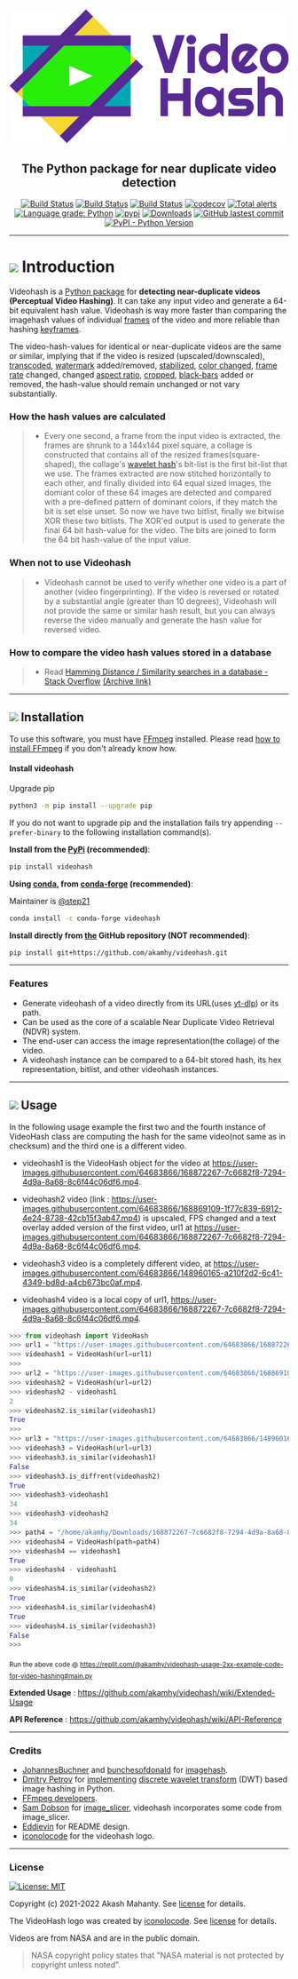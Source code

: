 <div align="center">
<img src="https://raw.githubusercontent.com/akamhy/videohash/main/assets/logo/logo-optimized.svg"><br>
</div>

<h2 align="center"> The Python package for near duplicate video detection </h2>

<p align="center">
<a href="https://github.com/akamhy/videohash/actions?query=workflow%3AUbuntu"><img alt="Build Status" src="https://github.com/akamhy/videohash/workflows/Ubuntu/badge.svg"></a>
<a href="https://github.com/akamhy/videohash/actions?query=workflow%3AWindows"><img alt="Build Status" src="https://github.com/akamhy/videohash/workflows/Windows/badge.svg"></a>
<a href="https://github.com/akamhy/videohash/actions?query=workflow%3AmacOS"><img alt="Build Status" src="https://github.com/akamhy/videohash/workflows/macOS/badge.svg"></a>
<a href="https://codecov.io/gh/akamhy/videohash"><img alt="codecov" src="https://codecov.io/gh/akamhy/videohash/branch/main/graph/badge.svg"></a>
<a href="https://lgtm.com/projects/g/akamhy/videohash/alerts/"><img alt="Total alerts" src="https://img.shields.io/lgtm/alerts/g/akamhy/videohash.svg?logo=lgtm&logoWidth=18"></a>
<a href="https://lgtm.com/projects/g/akamhy/videohash/context:python"><img alt="Language grade: Python" src="https://img.shields.io/lgtm/grade/python/g/akamhy/videohash.svg?logo=lgtm&logoWidth=18"></a>
<a href="https://pypi.org/project/videohash/"><img alt="pypi" src="https://img.shields.io/pypi/v/videohash.svg"></a>
<a href="https://pepy.tech/project/videohash?versions=1*&versions=2*"><img alt="Downloads" src="https://pepy.tech/badge/videohash/month"></a>
<a href="https://github.com/akamhy/videohash/commits/main"><img alt="GitHub lastest commit" src="https://img.shields.io/github/last-commit/akamhy/videohash?color=blue&style=flat-square"></a>
<a href="#"><img alt="PyPI - Python Version" src="https://img.shields.io/pypi/pyversions/videohash?style=flat-square"></a>
</p>

--------------------------------------------------------------------------

# <img src="https://github.githubassets.com/images/icons/emoji/unicode/2b50.png" width="30"></img> Introduction

Videohash is a [Python package](https://www.udacity.com/blog/2021/01/what-is-a-python-package.html) for **detecting near-duplicate videos (Perceptual Video Hashing)**.
It can take any input video and generate a 64-bit equivalent hash value. Videohash is way more faster than comparing the imagehash values of individual [frames](https://en.wikipedia.org/wiki/Film_frame) of the video and more reliable than hashing [keyframes](https://en.wikipedia.org/wiki/Key_frame).

The video-hash-values for identical or near-duplicate videos are the same or similar, implying that if the video is resized (upscaled/downscaled), [transcoded](https://medium.com/videocoin/what-is-video-transcoding-and-why-do-you-do-it-348a2610cefc), [watermark](https://en.wikipedia.org/wiki/Digital_watermarking) added/removed, [stabilized](https://link.springer.com/referenceworkentry/10.1007%2F978-0-387-78414-4_76), [color changed](https://en.wikipedia.org/wiki/Chrominance), [frame rate](https://www.techsmith.com/blog/frame-rate-beginners-guide/) changed, changed [aspect ratio](https://en.wikipedia.org/wiki/Aspect_ratio_(image)),  [cropped](https://www.avs4you.com/blog/trim-cut-crop-avs4you/), [black-bars](https://en.wikipedia.org/wiki/Letterboxing_(filming)) added or removed, the hash-value should remain unchanged or not vary substantially.

### How the hash values are calculated

> - Every one second, a frame from the input video is extracted, the frames are shrunk to a 144x144 pixel square, a collage is constructed that contains all of the resized frames(square-shaped), the collage's [wavelet hash](https://fullstackml.com/wavelet-image-hash-in-python-3504fdd282b5)'s bit-list is the first bit-list that we use. The frames extracted are now stitched horizontally to each other, and finally divided into 64 equal sized images, the domiant color of these 64 images are detected and compared with a pre-defined pattern of dominant colors, if they match the bit is set else unset. So now we have two bitlist, finally we bitwise XOR these two bitlists. The XOR'ed output is  used to generate the final 64 bit hash-value for the video. The bits are joined to form the 64 bit hash-value of the  input value.

### When not to use Videohash

> - Videohash cannot be used to verify whether one video is a part of another (video fingerprinting). If the video is reversed or rotated by a substantial angle (greater than 10 degrees), Videohash will not provide the same or similar hash result, but you can always reverse the video manually and generate the hash value for reversed video.

### How to compare the video hash values stored in a database

> - Read [Hamming Distance / Similarity searches in a database - Stack Overflow](https://stackoverflow.com/questions/9606492/hamming-distance-similarity-searches-in-a-database) [(Archive link)](https://web.archive.org/web/20211015120052/https://stackoverflow.com/questions/9606492/hamming-distance-similarity-searches-in-a-database)

--------------------------------------------------------------------------

## <img src="https://github.githubassets.com/images/icons/emoji/unicode/1f3d7.png" width="20"></img> Installation

To use this software, you must have [FFmpeg](https://ffmpeg.org/) installed. Please read [how to install FFmpeg](https://github.com/akamhy/videohash/wiki/Install-FFmpeg,-but-how%3F) if you don't already know how.

#### Install videohash

Upgrade pip
```bash
python3 -m pip install --upgrade pip
```
If you do not want to upgrade pip and the installation fails try appending `--prefer-binary` to the following installation command(s).

**Install from the [PyPi](https://pypi.org/) (recommended)**:

```bash
pip install videohash
```

**Using [conda](https://en.wikipedia.org/wiki/Conda_(package_manager)), from [conda-forge](https://anaconda.org/conda-forge/videohash) (recommended)**:

Maintainer is  [@step21](https://github.com/step21)

```bash
conda install -c conda-forge videohash
```

**Install directly from [the](https://github.com/akamhy/videohash) GitHub repository (NOT recommended)**:

```bash
pip install git+https://github.com/akamhy/videohash.git
```

--------------------------------------------------------------------------

### Features

- Generate videohash of a video directly from its URL(uses [yt-dlp](https://github.com/yt-dlp/yt-dlp)) or its path.
- Can be used as the core of a scalable Near Duplicate Video Retrieval (NDVR) system.
- The end-user can access the image representation(the collage) of the video.
- A videohash instance can be compared to a 64-bit stored hash, its hex representation, bitlist, and other videohash instances.

--------------------------------------------------------------------------

## <img src="https://github.githubassets.com/images/icons/emoji/unicode/1f680.png" width="20"></img> Usage

In the following usage example the first two and the fourth instance of VideoHash class are computing the hash for the same video(not same as in checksum) and the third one is a different video.

- videohash1 is the VideoHash object for the video at <https://user-images.githubusercontent.com/64683866/168872267-7c6682f8-7294-4d9a-8a68-8c6f44c06df6.mp4>.

- videohash2 video (link : <https://user-images.githubusercontent.com/64683866/168869109-1f77c839-6912-4e24-8738-42cb15f3ab47.mp4>) is upscaled, FPS changed and a text overlay added version of the first video, url1 at <https://user-images.githubusercontent.com/64683866/168872267-7c6682f8-7294-4d9a-8a68-8c6f44c06df6.mp4>.

- videohash3 video is a completely different video, at <https://user-images.githubusercontent.com/64683866/148960165-a210f2d2-6c41-4349-bd8d-a4cb673bc0af.mp4>.

- videohash4 video is a local copy of url1,  <https://user-images.githubusercontent.com/64683866/168872267-7c6682f8-7294-4d9a-8a68-8c6f44c06df6.mp4>.

```python
>>> from videohash import VideoHash
>>> url1 = "https://user-images.githubusercontent.com/64683866/168872267-7c6682f8-7294-4d9a-8a68-8c6f44c06df6.mp4"
>>> videohash1 = VideoHash(url=url1)
>>> 
>>> url2 = "https://user-images.githubusercontent.com/64683866/168869109-1f77c839-6912-4e24-8738-42cb15f3ab47.mp4"
>>> videohash2 = VideoHash(url=url2)
>>> videohash2 - videohash1
2
>>> videohash2.is_similar(videohash1)
True
>>> 
>>> url3 = "https://user-images.githubusercontent.com/64683866/148960165-a210f2d2-6c41-4349-bd8d-a4cb673bc0af.mp4"
>>> videohash3 = VideoHash(url=url3)
>>> videohash3.is_similar(videohash1)
False
>>> videohash3.is_diffrent(videohash2)
True
>>> videohash3-videohash1
34
>>> videohash3-videohash2
34
>>> path4 = "/home/akamhy/Downloads/168872267-7c6682f8-7294-4d9a-8a68-8c6f44c06df6.mp4"
>>> videohash4 = VideoHash(path=path4)
>>> videohash4 == videohash1
True
>>> videohash4 - videohash1
0
>>> videohash4.is_similar(videohash2)
True
>>> videohash4.is_similar(videohash4)
True
>>> videohash4.is_similar(videohash3)
False
>>> 
```

<sub>Run the above code @ <https://replit.com/@akamhy/videohash-usage-2xx-example-code-for-video-hashing#main.py></sub>

**Extended Usage** : <https://github.com/akamhy/videohash/wiki/Extended-Usage>

**API Reference** : <https://github.com/akamhy/videohash/wiki/API-Reference>

--------------------------------------------------------------------------


### Credits

  - [JohannesBuchner](https://github.com/JohannesBuchner) and [bunchesofdonald](https://github.com/bunchesofdonald) for [imagehash](https://github.com/JohannesBuchner/imagehash).
  - [Dmitry Petrov](https://medium.com/@fullstackml) for [implementing](https://fullstackml.com/wavelet-image-hash-in-python-3504fdd282b5) [discrete wavelet transform](https://en.wikipedia.org/wiki/Discrete_wavelet_transform) (DWT) based image hashing in Python.
  - [FFmpeg developers](https://ffmpeg.org/consulting.html).
  - [Sam Dobson](https://github.com/samdobson) for [image_slicer](https://github.com/samdobson/image_slicer), videohash incorporates some code from image_slicer.
  - [Eddievin](https://github.com/Eddievin) for README design.
  - [iconolocode](https://github.com/iconolocode) for the videohash logo.
 
--------------------------------------------------------------------------
  
### License

[![License: MIT](https://img.shields.io/badge/License-MIT-green.svg)](https://github.com/akamhy/videohash/blob/master/LICENSE)

Copyright (c) 2021-2022 Akash Mahanty. See
[license](https://github.com/akamhy/videohash/blob/master/LICENSE) for details.

The VideoHash logo was created by [iconolocode](https://github.com/iconolocode). See [license](https://github.com/akamhy/videohash/blob/main/assets/logo/LICENSE-LOGO) for details.

Videos are from NASA and are in the public domain.
> NASA copyright policy states that "NASA material is not protected by copyright unless noted".

